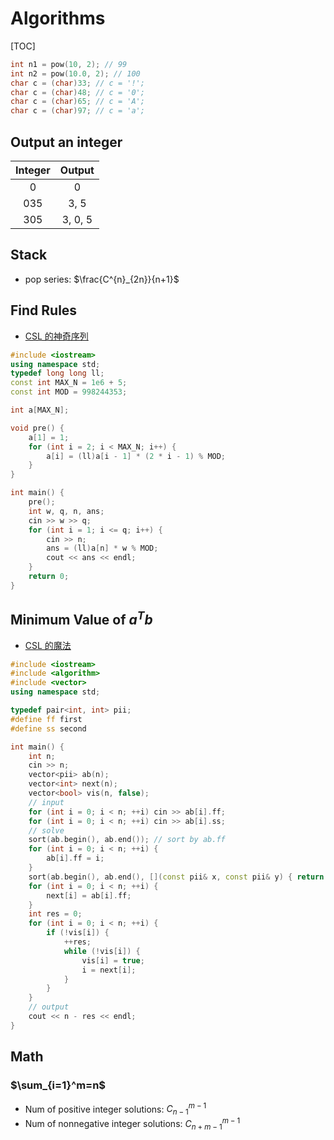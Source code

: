 # Algorithms

[TOC]

```c++
int n1 = pow(10, 2); // 99
int n2 = pow(10.0, 2); // 100
char c = (char)33; // c = '!';
char c = (char)48; // c = '0';
char c = (char)65; // c = 'A';
char c = (char)97; // c = 'a';

```

## Output an integer

| Integer | Output  |
| :-----: | :-----: |
|    0    |    0    |
|   035   |  3, 5   |
|   305   | 3, 0, 5 |

## Stack

- pop series: $\frac{C^{n}_{2n}}{n+1}$

## Find Rules

- [CSL 的神奇序列](https://ac.nowcoder.com/acm/contest/551/F)

```c++
#include <iostream>
using namespace std;
typedef long long ll;
const int MAX_N = 1e6 + 5;
const int MOD = 998244353;

int a[MAX_N];

void pre() {
	a[1] = 1;
	for (int i = 2; i < MAX_N; i++) {
		a[i] = (ll)a[i - 1] * (2 * i - 1) % MOD;
	}
}

int main() {
	pre();
	int w, q, n, ans;
	cin >> w >> q;
	for (int i = 1; i <= q; i++) {
		cin >> n;
		ans = (ll)a[n] * w % MOD;
		cout << ans << endl;
	}
	return 0;
}

```

## Minimum Value of $a^Tb$

- [CSL 的魔法](https://ac.nowcoder.com/acm/contest/551/E)

```c++
#include <iostream>
#include <algorithm>
#include <vector>
using namespace std;

typedef pair<int, int> pii;
#define ff first
#define ss second

int main() {
	int n;
	cin >> n;
	vector<pii> ab(n);
	vector<int> next(n);
	vector<bool> vis(n, false);
	// input
	for (int i = 0; i < n; ++i) cin >> ab[i].ff;
	for (int i = 0; i < n; ++i) cin >> ab[i].ss;
	// solve
	sort(ab.begin(), ab.end()); // sort by ab.ff
	for (int i = 0; i < n; ++i) {
		ab[i].ff = i;
	}
	sort(ab.begin(), ab.end(), [](const pii& x, const pii& y) { return x.ss > y.ss; });
	for (int i = 0; i < n; ++i) {
		next[i] = ab[i].ff;
	}
	int res = 0;
	for (int i = 0; i < n; ++i) {
		if (!vis[i]) {
			++res;
			while (!vis[i]) {
				vis[i] = true;
				i = next[i];
			}
		}
	}
	// output
	cout << n - res << endl;
}
```

## Math

### $\sum_{i=1}^m=n$

- Num of positive integer solutions: $C^{m-1}_{n-1}​$
- Num of nonnegative integer solutions: $C^{m-1}_{n+m-1}$

